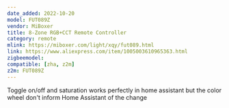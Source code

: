 ```yaml
---
date_added: 2022-10-20
model: FUT089Z
vendor: MiBoxer
title: 8-Zone RGB+CCT Remote Controller
category: remote
mlink: https://miboxer.com/light/xqy/fut089.html
link: https://www.aliexpress.com/item/1005003610965363.html
zigbeemodel: 
compatible: [zha, z2m]
z2m: FUT089Z
---
```

Toggle on/off and saturation works perfectly in home assistant but the color wheel don't inform Home Assistant of the change
